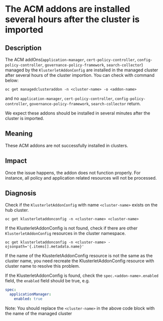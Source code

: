 # The ACM addons are installed several hours after the cluster is imported

## Description

The ACM addOns(`application-manager`, `cert-policy-controller`, `config-policy-controller`,
`governance-policy-framework`, `search-collector`) managed by the `KlusterletAddonConfig` are installed in the managed
cluster after several hours of the cluster importion. You can check with command below:

```shell
oc get managedclusteraddon -n <cluster-name> -o <addon-name>
```

and no `application-manager`, `cert-policy-controller`, `config-policy-controller`, `governance-policy-framework`,
`search-collector` return.

We expect these addons should be installed in several minutes after the cluster is imported.

## Meaning

These ACM addons are not successfully installed in clusters.

## Impact

Once the issue happens, the addon does not function properly. For instance, all policy and application related resources
will not be processed.

## Diagnosis

Check if the `KlusterletAddonConfig` with name `<cluster-name>` exists on the hub cluster.

```shell
oc get klusterletaddonconfig -n <cluster-name> <cluster-name>
```

If the KlusterletAddonConfig is not found, check if there are other `KlusterletAddonConfig` resources in the cluster namespace.

```shell
oc get klusterletaddonconfig -n <cluster-name> -ojsonpath='{.items[].metadata.name}'
```

If the name of the KlusterletAddonConfig resource is not the same as the cluster name, you need recreate the KlusterletAddonConfig resource with cluster name to resolve this problem.

If the KlusterletAddonConfig is found, check the `spec.<addon-name>.enabled` field, the `enabled` field should be true, e.g.

```yaml
spec:
  applicationManager:
    enabled: true
```

Note: You should replace the `<cluster-name>` in the above code block with the name of the managed cluster